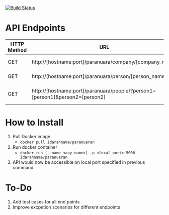 [![Build Status](https://travis-ci.org/amritanshu-pandey/hivery-challenge.svg?branch=master)](https://travis-ci.org/amritanshu-pandey/hivery-challenge)

# API Endpoints
| HTTP Method | URL | Action |
| --- | --- | --- |
| GET | http://[hostname:port]/paranuara/company/[company_name] | Retrieve list of all employees of the company.e.g http://localhost:8080/paranuara/company/BUGSALL |
| GET | http://[hostname:port]/paranuara/person/[person_name] | Given 1 people, provide a list of fruits and vegetables they like. e.g. http://localhost:8080/paranuara/person/Decker%20Mckenzie |
| GET | http://[hostname:port]/paranuara/people/?person1=[person1]&person2=[person2] | Given 2 people, retrieve information of both people and the list of their friends in common which have brown eyes and are still alive. e.g. http://localhost:8080/people/person1=Decker%20Mckenzie&person2=Rosemary%20Hayes|

# How to Install
1. Pull Docker image 
    - `docker pull idarahnama/paranuaran`
2. Run docker container 
    - `docker run [--name <any_name>] -p <local_port>:5000 idarahnama/paranuaran`
3. API would now be accessible on local port specified in previous command

# To-Do
1. Add test cases for all end points
2. Improve excpetion scenarios for different endpoints 